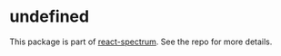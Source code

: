 # undefined

This package is part of [react-spectrum](https://github.com/adobe/react-spectrum). See the repo for more details.